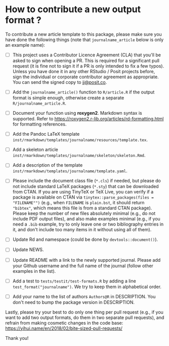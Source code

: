 # How to contribute a new output format ?

To contribute a new article template to this package, please make sure you have done the following things (note that `journalname_article` below is only an example name):

- [ ] This project uses a Contributor Licence Agreement (CLA) that you'll be asked to sign when opening a PR. This is required for a significant pull request (it is fine not to sign it if a PR is only intended to fix a few typos). Unless you have done it in any other RStudio / Posit projects before, sign the individual or corporate contributor agreement as appropriate. You can send the signed copy to <jj@posit.co>.

- [ ] Add the `journalname_article()` function to `R/article.R` if the output format is simple enough, otherwise create a separate `R/journalname_article.R`.

- [ ] Document your function using **roxygen2**. Markdown syntax is supported. Refer to <https://roxygen2.r-lib.org/articles/rd-formatting.html> for formatting references.

- [ ] Add the Pandoc LaTeX template `inst/rmarkdown/templates/journalname/resources/template.tex`.

- [ ] Add a skeleton article `inst/rmarkdown/templates/journalname/skeleton/skeleton.Rmd`.

- [ ] Add a description of the template `inst/rmarkdown/templates/journalname/template.yaml`.

- [ ] Please include the document class file (`*.cls`) if needed, but please do not include standard LaTeX packages (`*.sty`) that can be downloaded from CTAN. If you are using TinyTeX or TeX Live, you can verify if a package is available on CTAN via `tinytex::parse_packages(files = "FILENAME"")` (e.g., when `FILENAME` is `plain.bst`, it should return `"bibtex"`, which means this file is from a standard CTAN package). Please keep the number of new files absolutely minimal (e.g., do not include PDF output files), and also make examples minimal (e.g., if you need a `.bib` example, try to only leave one or two bibliography entries in it, and don't include too many items in it without using all of them).

- [ ] Update Rd and namespace (could be done by `devtools::document()`).

- [ ] Update NEWS.

- [ ] Update README with a link to the newly supported journal. Please add your Github username and the full name of the journal (follow other examples in the list). 

- [ ] Add a test to `tests/testit/test-formats.R` by adding a line `test_format("journalname")`. We try to keep them in alphabetical order.

- [ ] Add your name to the list of authors `Authors@R` in DESCRIPTION. You don't need to bump the package version in DESCRIPTION.

Lastly, please try your best to do only one thing per pull request (e.g., if you want to add two output formats, do them in two separate pull requests), and refrain from making cosmetic changes in the code base: https://yihui.name/en/2018/02/bite-sized-pull-requests/

Thank you!
